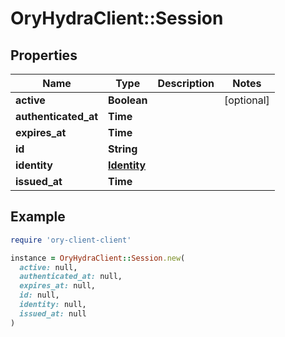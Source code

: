 # OryHydraClient::Session

## Properties

| Name | Type | Description | Notes |
| ---- | ---- | ----------- | ----- |
| **active** | **Boolean** |  | [optional] |
| **authenticated_at** | **Time** |  |  |
| **expires_at** | **Time** |  |  |
| **id** | **String** |  |  |
| **identity** | [**Identity**](Identity.md) |  |  |
| **issued_at** | **Time** |  |  |

## Example

```ruby
require 'ory-client-client'

instance = OryHydraClient::Session.new(
  active: null,
  authenticated_at: null,
  expires_at: null,
  id: null,
  identity: null,
  issued_at: null
)
```

